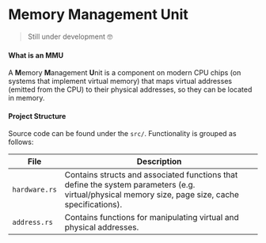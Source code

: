 # Memory Management Unit

> Still under development 🤓

#### What is an MMU

A **M**emory **M**anagement **U**nit is a component on modern CPU chips (on systems that implement virtual memory) that maps virtual addresses (emitted from the CPU) to their physical addresses, so they can be located in memory.

#### Project Structure

Source code can be found under the `src/`.
Functionality is grouped as follows:

| File | Description |
| --- | --- |
| `hardware.rs` | Contains structs and associated functions that define the system parameters (e.g. virtual/physical memory size, page size, cache specifications). |
| `address.rs` | Contains functions for manipulating virtual and physical addresses. |

